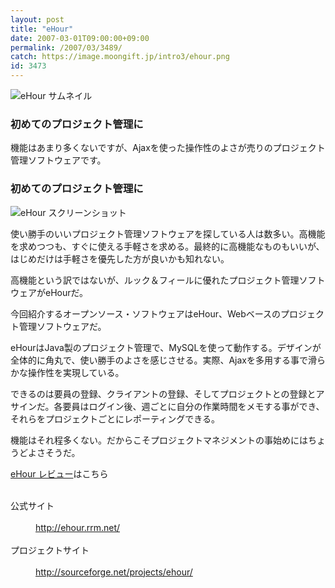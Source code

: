 ```yaml
---
layout: post
title: "eHour"
date: 2007-03-01T09:00:00+09:00
permalink: /2007/03/3489/
catch: https://image.moongift.jp/intro3/ehour.png
id: 3473
---
```

 ![eHour サムネイル](https://image.moongift.jp/intro3/ehour.t.png "eHour サムネイル")
  

### 初めてのプロジェクト管理に
  
機能はあまり多くないですが、Ajaxを使った操作性のよさが売りのプロジェクト管理ソフトウェアです。  
<!--more-->  

### 初めてのプロジェクト管理に
  

![eHour スクリーンショット](https://image.moongift.jp/intro3/ehour.png "eHour スクリーンショット")

  

使い勝手のいいプロジェクト管理ソフトウェアを探している人は数多い。高機能を求めつつも、すぐに使える手軽さを求める。最終的に高機能なものもいいが、はじめだけは手軽さを優先した方が良いかも知れない。

  

高機能という訳ではないが、ルック＆フィールに優れたプロジェクト管理ソフトウェアがeHourだ。

  

今回紹介するオープンソース・ソフトウェアはeHour、Webベースのプロジェクト管理ソフトウェアだ。

  

eHourはJava製のプロジェクト管理で、MySQLを使って動作する。デザインが全体的に角丸で、使い勝手のよさを感じさせる。実際、Ajaxを多用する事で滑らかな操作性を実現している。

  

できるのは要員の登録、クライアントの登録、そしてプロジェクトとの登録とアサインだ。各要員はログイン後、週ごとに自分の作業時間をメモする事ができ、それらをプロジェクトごとにレポーティングできる。

  

機能はそれ程多くない。だからこそプロジェクトマネジメントの事始めにはちょうどよさそうだ。

  

[eHour レビュー](http://oss.moongift.jp/review/i-3490.html)はこちら

  
<dl>
<br><dt>公式サイト</dt>
<br><dd><a href="http://ehour.rrm.net/" target="_blank">http://ehour.rrm.net/</a></dd>
<br><dt>プロジェクトサイト</dt>
<br><dd><a href="http://sourceforge.net/projects/ehour/" target="_blank">http://sourceforge.net/projects/ehour/</a></dd>
<br>
</dl>